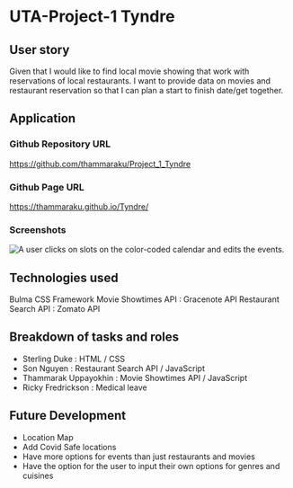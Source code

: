 # UTA-Project-1 Tyndre

## User story
Given that I would like to find local movie showing that work with reservations of local restaurants. 
I want to provide data on movies and restaurant reservation so that I can plan a start to finish date/get together.


## Application

### Github Repository URL
https://github.com/thammaraku/Project_1_Tyndre

### Github Page URL
https://thammaraku.github.io/Tyndre/

### Screenshots
![A user clicks on slots on the color-coded calendar and edits the events.](./assets/images/project1_tyndre.png)

## Technologies used
Bulma CSS Framework
Movie Showtimes API : Gracenote API
Restaurant Search API : Zomato API

## Breakdown of tasks and roles
- Sterling Duke : HTML / CSS
- Son Nguyen : Restaurant Search API / JavaScript
- Thammarak Uppayokhin : Movie Showtimes API / JavaScript
- Ricky Fredrickson : Medical leave

## Future Development
- Location Map
- Add Covid Safe locations
- Have more options for events than just restaurants and movies
- Have the option for the user to input their own options for genres and cuisines
